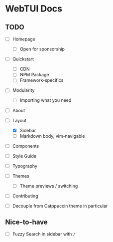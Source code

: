 # WebTUI Docs

## TODO

- [ ] Homepage
  - [ ] Open for sponsorship
- [ ] Quickstart
  - [ ] CDN
  - [ ] NPM Package
  - [ ] Framework-specifics
- [ ] Modularity
  - [ ] Importing what you need
- [ ] About
- [ ] Layout
  - [x] Sidebar
  - [ ] Markdown body, vim-navigable
- [ ] Components
- [ ] Style Guide
- [ ] Typography
- [ ] Themes
  - [ ] Theme previews / switching
- [ ] Contributing

- [ ] Decouple from Catppuccin theme in particular

## Nice-to-have

- [ ] Fuzzy Search in sidebar with `/`
